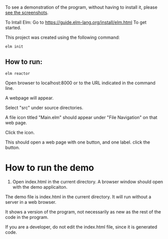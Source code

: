 
To see a demonstration of the program, without having to install it, please [see the screenshots](https://github.com/elsanussi-s-mneina/phonetics-modeling-elm/wiki/screenshots).





To Intall Elm:
Go to https://guide.elm-lang.org/install/elm.html
To get started.




This project was created using the following command:

`elm init`


## How to run:

`elm reactor`

Open browser to localhost:8000 or to the URL indicated in the command line.

A webpage will appear.

Select "src" under source directories.

A file icon titled "Main.elm" should appear under "File Navigation" on that web page.

Click the icon.

This should open a web page with one button, and one label.
click the button.


# How to run the demo
1. Open index.html in the current directory. 
A browser window should open with the demo applicaiton.

The demo file is index.html in the current directory. It will run without
a server in a web browser.

It shows a version of the program, not necessarily as new
as the rest of the code in the program.

If you are a developer, do not edit the index.html file, since it
is generated code.
